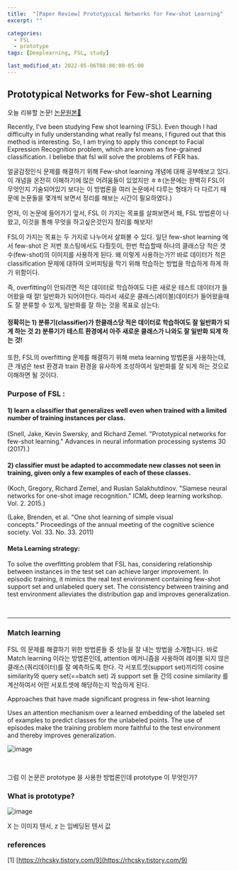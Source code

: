 ```yaml
---
title:  "[Paper Review] Prototypical Networks for Few-shot Learning"
excerpt: ""

categories:
  - FSL
  - prototype
tags: [Deeplearning, FSL, study]

last_modified_at: 2022-05-06T08:06:00-05:00
---
```


## Prototypical Networks for Few-shot Learning

오늘 리뷰할 논문! [논문원본🌼](https://arxiv.org/abs/1703.05175)

Recently, I've been studying Few shot learning (FSL). Even though I had difficulty in fully understanding what really fsl means, I figured out that this method is interesting. So, I am trying to apply this concept to Facial Expression Recognition problem, which are known as fine-grained classification. I beliebe that fsl will solve the problems of FER has.

얼굴감정인식 문제를 해결하기 위해 Few-shot learning 개념에 대해 공부해보고 있다. 이 개념을 온전히 이해하기에 많은 어려움들이 있었지만 ㅎㅎ(논문에는 완벽히 FSL이 무엇인지 기술되어있기 보다는 이 방법론을 여러 논문에서 다루는 형태가 다 다르기 때문에 논문들을 몇개씩 보면서 정리를 해보는 시간이 필요하였다.)

먼저, 이 논문에 들어가기 앞서, FSL 이 가지는 목표를 살펴보면서 왜, FSL 방법론이 나왔고, 이것을 통해 무엇을 하고싶은것인지 정리를 해보자!

FSL이 가지는 목표는 두 가지로 나누어서 살펴볼 수 있다. 일단 few-shot learning 에서 few-shot 은 저번 포스팅에서도 다뤘듯이, 한번 학습할때 하나의 클래스당 적은 갯수(few-shot)의 이미지를 사용하게 된다. 왜 이렇게 사용하는가?! 바로 데이터가 적은 classification 문제에 대하여 오버피팅을 막기 위해 학습하는 방법을 학습하게 하게 하기 위함이다. 

즉, overfitting이 안되려면 적은 데이터로 학습하여도 다른 새로운 테스트 데이터가 들어왔을 때 잘! 일반화가 되어야한다. 따라서 새로운 클래스(레이블)데이터가 들어왔을때도 잘 분류할 수 있게, 일반화를 잘 하는 것을 목표로 삼는다. 

#### 정확히는 1) 분류기(classifier)가 한클래스당 적은 데이터로 학습하여도 잘 일반화가 되게 하는 것 2) 분류기가 테스트 환경에서 아주 새로운 클래스가 나와도 잘 일반화 되게 하는 것! 

또한, FSL의 overfitting 문제를 해결하기 위해 meta learning 방법론을 사용하는데, 큰 개념은 test 환경과 train 환경을 유사하게 조성하여서 일반화를 잘 되게 하는 것으로 이해하면 될 것이다. 

### Purpose of FSL : 
 #### 1) learn a classifier that generalizes well even when trained with a limited number of training instances per class.
   (Snell, Jake, Kevin Swersky, and Richard Zemel. "Prototypical networks for few-shot learning." Advances in neural information processing systems 30 (2017).)

#### 2) classifier must be adapted to accommodate new classes not seen in training, given only a few examples of each of these classes. 
   (Koch, Gregory, Richard Zemel, and Ruslan Salakhutdinov. "Siamese neural networks for one-shot image recognition." ICML deep learning workshop. Vol. 2. 2015.)
   
   (Lake, Brenden, et al. "One shot learning of simple visual concepts." Proceedings of the annual meeting of the cognitive science society. Vol. 33. No. 33. 2011)


#### Meta Learning strategy: 
To solve the overfitting problem that FSL has, considering relationship between instances in the test set can achieve larger improvement.
In episodic training, it mimics the real test environment containing few-shot support set and unlabeled query set. The consistency between training and test environment alleviates the distribution gap and improves generalization. 

<br>

<hr>

### Match learning 

FSL 의 문제를 해결하기 위한 방법론들 중 성능을 잘 내는 방법을 소개합니다. 바로 Match learning 이라는 방법론인데, attention 메커니즘을 사용하여 레이블 되지 않은 클래스(쿼리데이터)를 잘 예측하도록 한다. 각 서포트셋(support set)끼리의 cosine similarity와 query set(==batch set) 과 support set 들 간의 cosine similarity 를 계산하여서 어떤 서포트셋에 해당하는지 학습하게 된다. 

Approaches that have made significant progress in few-shot learning

Uses an attention mechanism over a learned embedding of the labeled set of examples to predict classes for the unlabeled points. 
The use of episodes make the training problem more faithful to the test environment and thereby improves generalization. 


![image](https://user-images.githubusercontent.com/53431568/167287087-c6738d0e-f7ee-4ba3-8a5e-d04157dabaaf.png)

<br>

그럼 이 논문은 prototype 을 사용한 방법론인데 prototype 이 무엇인가?

### What is prototype?

![image](https://user-images.githubusercontent.com/53431568/167287222-77a460f4-c5bb-463b-8dcc-d713594f0a66.png)

X 는 이미지 텐서, z 는 임베딩된 텐서 값 

### references

[1] [https://rhcsky.tistory.com/9](https://rhcsky.tistory.com/9)

